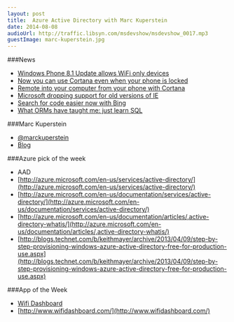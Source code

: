 ```yaml
---
layout: post
title:	Azure Active Directory with Marc Kuperstein
date: 2014-08-08
audioUrl: http://traffic.libsyn.com/msdevshow/msdevshow_0017.mp3
guestImage: marc-kuperstein.jpg
---
```


###News
- [Windows Phone 8.1 Update allows WiFi only devices](http://winsupersite.com/windows-phone/windows-phone-81-update-1-enables-mini-tablet-support-and-other-new-capabilities)
-   [Now you can use Cortana even when your phone is locked](http://www.wpcentral.com/you-can-now-use-cortana-windows-phone-81-update-1-even-when-phone-locked)
- [Remote into your computer from your phone with Cortana](http://www.wpcentral.com/remote-desktop-windows-phone-updated-cortana-support)
- [Microsoft dropping support for old versions of IE](http://blogs.msdn.com/b/ie/archive/2014/08/07/stay-up-to-date-with-internet-explorer.aspx)
- [Search for code easier now with Bing](http://microsoft-news.com/microsoft-bing-makes-it-easier-for-developers-to-search-technical-terms/)
- [What ORMs have taught me: just learn SQL](http://wozniak.ca/what-orms-have-taught-me-just-learn-sql)

###Marc Kuperstein
-   [@marckuperstein](https://twitter.com/marckuperstein)
-   [Blog](http://blogs.msdn.com/b/marckuperstein/)

###Azure pick of the week
 - AAD
  -   [http://azure.microsoft.com/en-us/services/active-directory/](http://azure.microsoft.com/en-us/services/active-directory/)
  -   [http://azure.microsoft.com/en-us/documentation/services/active-directory/](http://azure.microsoft.com/en-us/documentation/services/active-directory/)
  -   [http://azure.microsoft.com/en-us/documentation/articles/,active-directory-whatis/](http://azure.microsoft.com/en-us/documentation/articles/,active-directory-whatis/)
  -   [http://blogs.technet.com/b/keithmayer/archive/2013/04/09/step-by-step-provisioning-windows-azure-active-directory-free-for-production-use.aspx](http://blogs.technet.com/b/keithmayer/archive/2013/04/09/step-by-step-provisioning-windows-azure-active-directory-free-for-production-use.aspx)

###App of the Week

 - [Wifi Dashboard](http://apps.microsoft.com/windows/en-us/app/edebd8f3-5aaa-466b-82c1-ac46aacc086e)
  -   [http://www.wifidashboard.com/](http://www.wifidashboard.com/)

